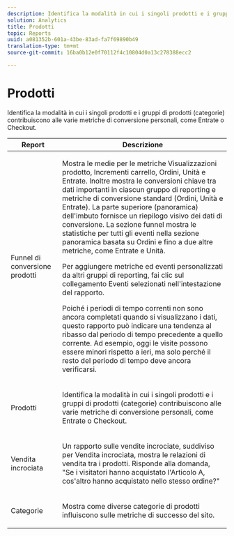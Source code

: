 ```yaml
---
description: Identifica la modalità in cui i singoli prodotti e i gruppi di prodotti (categorie) contribuiscono alle varie metriche di conversione personali, come Entrate o Checkout.
solution: Analytics
title: Prodotti
topic: Reports
uuid: a081352b-601a-43be-83ad-fa7f69890b49
translation-type: tm+mt
source-git-commit: 16ba0b12e0f70112f4c10804d0a13c278388ecc2

---
```



# Prodotti

Identifica la modalità in cui i singoli prodotti e i gruppi di prodotti (categorie) contribuiscono alle varie metriche di conversione personali, come Entrate o Checkout.

<table id="table_E8F96FC92BF44993B79DD3D6AFABCB60"> 
 <thead> 
  <tr> 
   <th colname="col1" class="entry"> Report  </th> 
   <th colname="col2" class="entry"> Descrizione </th> 
  </tr> 
 </thead>
 <tbody> 
  <tr> 
   <td colname="col1"> Funnel di conversione prodotti </td> 
   <td colname="col2"> <p> Mostra le medie per le metriche Visualizzazioni prodotto, Incrementi carrello, Ordini, Unità e Entrate. Inoltre mostra le conversioni chiave tra dati importanti in ciascun gruppo di reporting e metriche di conversione standard (Ordini, Unità e Entrate). La parte superiore (panoramica) dell'imbuto fornisce un riepilogo visivo dei dati di conversione. La sezione funnel mostra le statistiche per tutti gli eventi nella sezione panoramica basata su Ordini e fino a due altre metriche, come Entrate e Unità. </p> <p>Per aggiungere metriche ed eventi personalizzati da altri gruppi di reporting, fai clic sul collegamento Eventi <span class="uicontrol"></span> selezionati nell'intestazione del rapporto. </p> <p>Poiché i periodi di tempo correnti non sono ancora completati quando si visualizzano i dati, questo rapporto può indicare una tendenza al ribasso dal periodo di tempo precedente a quello corrente. Ad esempio, oggi le visite possono essere minori rispetto a ieri, ma solo perché il resto del periodo di tempo deve ancora verificarsi. </p> </td> 
  </tr> 
  <tr> 
   <td colname="col1"> Prodotti </td> 
   <td colname="col2"> <p> Identifica la modalità in cui i singoli prodotti e i gruppi di prodotti (categorie) contribuiscono alle varie metriche di conversione personali, come Entrate o Checkout. </p> </td> 
  </tr> 
  <tr> 
   <td colname="col1"> Vendita incrociata </td> 
   <td colname="col2"> <p> Un rapporto sulle vendite incrociate, suddiviso per Vendita incrociata, mostra le relazioni di vendita tra i prodotti. Risponde alla domanda, "Se i visitatori hanno acquistato l'Articolo A, cos'altro hanno acquistato nello stesso ordine?" </p> </td> 
  </tr> 
  <tr> 
   <td colname="col1"> Categorie </td> 
   <td colname="col2"> <p> Mostra come diverse categorie di prodotti influiscono sulle metriche di successo del sito. </p> </td> 
  </tr> 
 </tbody> 
</table>

